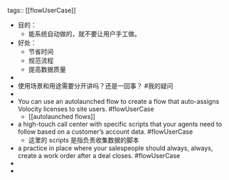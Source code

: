 tags:: [[flowUserCase]]

- 目的：
	- 能系统自动做的，就不要让用户手工做。
- 好处：
	- 节省时间
	- 规范流程
	- 提高数据质量
-
- 使用场景和用途需要分开讲吗？还是一回事？ #我的疑问
-
- You can use an autolaunched flow to create a flow that auto-assigns Volocity licenses to site users. #flowUserCase
	- [[autolaunched flows]]
- a high-touch call center with specific scripts that your agents need to follow based on a customer’s account data. #flowUserCase
	- 这里的 scripts 是指负责收集数据的脚本
- a practice in place where your salespeople should always, always, create a work order after a deal closes. #flowUserCase
-
-